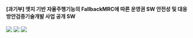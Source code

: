 #### [과기부] 엣지 기반 자율주행기능의 FallbackMRC에 따른 운영권 SW 안전성 및 대응방안검증기술개발 사업 공개 SW

<img src="https://github.com/nasigang/FallbackMRC_2024/assets/112176462/e8995b09-780d-454f-844c-ebe148f39769">
<img src="https://github.com/nasigang/FallbackMRC_2024/assets/112176462/50432a55-df90-4307-a8fe-94f33c69b3e0">
<img src="https://github.com/nasigang/FallbackMRC_2024/assets/112176462/a99d2a9b-4055-4953-9617-c9b650dc63f3">



